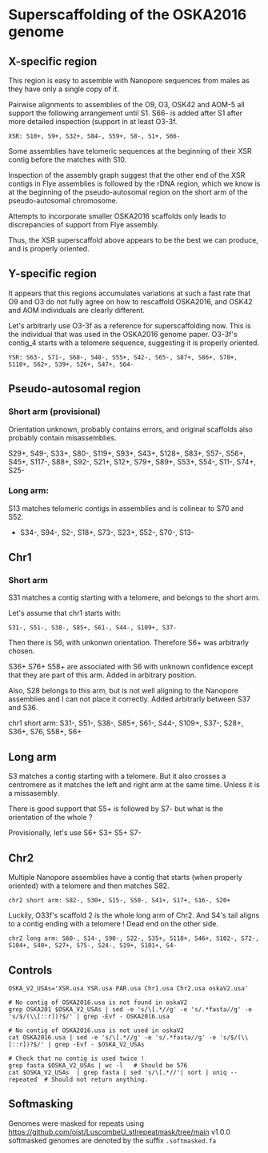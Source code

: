 Superscaffolding of the OSKA2016 genome
=======================================

X-specific region
-----------------

This region is easy to assemble with Nanopore sequences from males as they have
only a single copy of it.

Pairwise alignments to assemblies of the O9, O3, OSK42 and AOM-5 all support
the following arrangement until S1.  S66- is added after S1 after more
detailed inspection (support in at least O3-3f.

    XSR: S10+, S9+, S32+, S84-, S59+, S8-, S1+, S66-

Some assemblies have telomeric sequences at the beginning of their XSR contig
before the matches with S10.

Inspection of the assembly graph suggest that the other end of the XSR contigs
in Flye assemblies is followed by the rDNA region, which we know is at the
beginning of the pseudo-autosomal region on the short arm of the pseudo-autosomal
chromosome.

Attempts to incorporate smaller OSKA2016 scaffolds only leads to discrepancies
of support from Flye assembly.

Thus, the XSR superscaffold above appears to be the best we can produce, and is
properly oriented.


Y-specific region
-----------------

It appears that this regions accumulates variations at such a fast rate that O9
and O3 do not fully agree on how to rescaffold OSKA2016, and OSK42 and AOM
individuals are clearly different.

Let's arbitrarly use O3-3f as a reference for superscaffolding now.  This is the
individual that was used in the OSKA2016 genome paper.  O3-3f's contig_4
starts with a telomere sequence, suggesting it is properly oriented.

    YSR: S63-, S71-, S68-, S48-, S55+, S42-, S65-, S87+, S86+, S78+, S110+, S62+, S39+, S26+, S47+, S64-


Pseudo-autosomal region
-----------------------

### Short arm (provisional)

Orientation unknown, probably contains errors, and original scaffolds also probably
contain misassemblies.

S29+, S49-, S33+, S80-, S119+, S93+, S43+, S128+, S83+, S57-, S56+, S45+, S117-, S88+, S92-, S21+, S12+, S79+, S89+, S53+, S54-, S11-, S74+, S25-



### Long arm:

S13 matches telomeric contigs in assemblies and is colinear to S70 and S52.

 - S34-, S94-, S2-, S18+, S73-, S23+, S52-, S70-, S13-

Chr1
----

### Short arm

S31 matches a contig starting with a telomere, and belongs to the short arm.

Let's assume that chr1 starts with:

    S31-, S51-, S38-, S85+, S61-, S44-, S109+, S37-

Then there is S6, with unkonwn orientation.  Therefore S6+ was arbitrarly chosen.

S36+ S76+ S58+ are associated with S6 with unknown confidence except that they are part
of this arm.  Added in arbitrary position.

Also, S28 belongs to this arm, but is not well aligning to the Nanopore assemblies
and I can not place it correctly.  Added arbitrarly between S37 and S36.

   chr1 short arm: S31-, S51-, S38-, S85+, S61-, S44-, S109+, S37-, S28+, S36+, S76, S58+, S6+

## Long arm

S3 matches a contig starting with a telomere.  But it also crosses a centromere
as it matches the left and right arm at the same time.  Unless it is a
missasembly.

There is good support that S5+ is followed by S7- but what is the orientation of the whole ?

Provisionally, let's use S6+ S3+ S5+ S7-
 

Chr2
----

Multiple Nanopore assemblies have a contig that starts (when properly oriented)
with a telomere and then matches S82.

    chr2 short arm: S82-, S30+, S15-, S50-, S41+, S17+, S16-, S20+

Luckily, O33f's scaffold 2 is the whole long arm of Chr2.
And S4's tail aligns to a contig ending with a telomere !
Dead end on the other side.

    chr2 long arm: S60-, S14-, S90-, S22-, S35+, S118+, S46+, S102-, S72-, S104+, S40+, S27+, S75-, S24-, S19+, S101+, S4-

## Controls

```
OSKA_V2_USAs='XSR.usa YSR.usa PAR.usa Chr1.usa Chr2.usa oskaV2.usa'

# No contig of OSKA2016.usa is not found in oskaV2
grep OSKA201 $OSKA_V2_USAs | sed -e 's/\[.*//g' -e 's/.*fasta//g' -e 's/$/(\\[::r])?$/' | grep -Evf - OSKA2016.usa

# No contig of OSKA2016.usa is not used in oskaV2
cat OSKA2016.usa | sed -e 's/\[.*//g' -e 's/.*fasta//g' -e 's/$/(\\[::r])?$/' | grep -Evf - $OSKA_V2_USAs

# Check that no contig is used twice !
grep fasta $OSKA_V2_USAs | wc -l   # Should be 576
cat $OSKA_V2_USAs  | grep fasta | sed 's/\[.*//'| sort | uniq --repeated  # Should not return anything.
```

## Softmasking
Genomes were masked for repeats using https://github.com/oist/LuscombeU_stlrepeatmask/tree/main v1.0.0
softmasked genomes are denoted by the suffix `.softmasked.fa`
